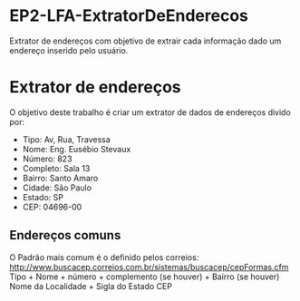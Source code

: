 # EP2-LFA-ExtratorDeEnderecos
Extrator de endereços com objetivo de extrair cada informação dado um endereço inserido pelo usuário.

# Extrator de endereços

O objetivo deste trabalho é criar um extrator de dados de endereços divido por:

- Tipo: Av, Rua, Travessa
- Nome: Eng. Eusébio Stevaux
- Número: 823
- Completo: Sala 13
- Bairro: Santo Amaro
- Cidade: São Paulo
- Estado: SP
- CEP: 04696-00

## Endereços comuns

O Padrão mais comum é o definido pelos correios: http://www.buscacep.correios.com.br/sistemas/buscacep/cepFormas.cfm
Tipo + Nome + número + complemento (se houver) + Bairro (se houver)
Nome da Localidade + Sigla do Estado
CEP


